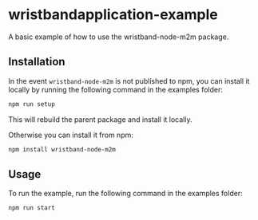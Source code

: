 # wristbandapplication-example
A basic example of how to use the wristband-node-m2m package.

## Installation

In the event `wristband-node-m2m` is not published to npm, you can install it locally by running the following command in the examples folder:
```sh
npm run setup
```

This will rebuild the parent package and install it locally.

Otherwise you can install it from npm:
```sh
npm install wristband-node-m2m
```

## Usage

To run the example, run the following command in the examples folder:
```sh
npm run start
```
